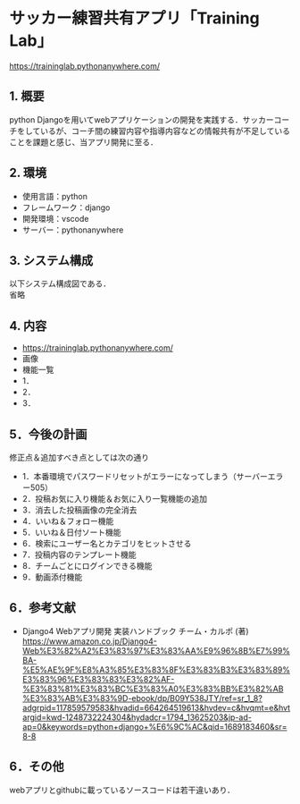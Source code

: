 # サッカー練習共有アプリ「Training Lab」
https://traininglab.pythonanywhere.com/

## 1. 概要
python Djangoを用いてwebアプリケーションの開発を実践する．サッカーコーチをしているが、コーチ間の練習内容や指導内容などの情報共有が不足していることを課題と感じ、当アプリ開発に至る．

## 2. 環境
- 使用言語：python
- フレームワーク：django
- 開発環境：vscode
- サーバー：pythonanywhere

## 3. システム構成
以下システム構成図である．<br>
省略

## 4. 内容
- https://traininglab.pythonanywhere.com/
- 画像
- 機能一覧
- 1．
- 2．
- 3．

## 5．今後の計画
修正点＆追加すべき点としては次の通り
- 1．本番環境でパスワードリセットがエラーになってしまう（サーバーエラー505）
- 2．投稿お気に入り機能＆お気に入り一覧機能の追加
- 3．消去した投稿画像の完全消去
- 4．いいね＆フォロー機能
- 5．いいね＆日付ソート機能
- 6．検索にユーザー名とカテゴリをヒットさせる
- 7．投稿内容のテンプレート機能
- 8．チームごとにログインできる機能
- 9．動画添付機能

## 6．参考文献
- Django4 Webアプリ開発 実装ハンドブック チーム・カルポ (著) 
https://www.amazon.co.jp/Django4-Web%E3%82%A2%E3%83%97%E3%83%AA%E9%96%8B%E7%99%BA-%E5%AE%9F%E8%A3%85%E3%83%8F%E3%83%B3%E3%83%89%E3%83%96%E3%83%83%E3%82%AF-%E3%83%81%E3%83%BC%E3%83%A0%E3%83%BB%E3%82%AB%E3%83%AB%E3%83%9D-ebook/dp/B09Y538JTY/ref=sr_1_8?adgrpid=117859579583&hvadid=664264519613&hvdev=c&hvqmt=e&hvtargid=kwd-1248732224304&hydadcr=1794_13625203&jp-ad-ap=0&keywords=python+django+%E6%9C%AC&qid=1689183460&sr=8-8

## 6．その他
webアプリとgithubに載っているソースコードは若干違いあり．
